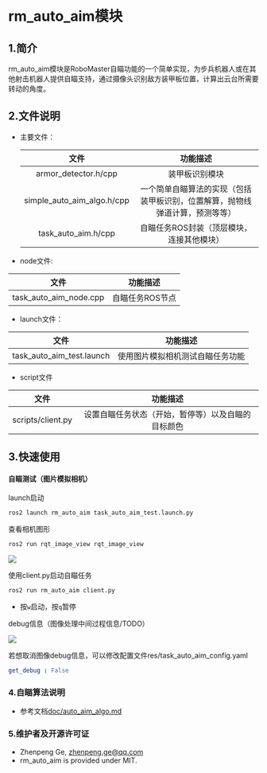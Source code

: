# rm_auto_aim模块

## 1.简介

rm_auto_aim模块是RoboMaster自瞄功能的一个简单实现，为步兵机器人或在其他射击机器人提供自瞄支持，通过摄像头识别敌方装甲板位置，计算出云台所需要转动的角度。

## 2.文件说明

* 主要文件：

  |            文件            |                           功能描述                           |
  | :------------------------: | :----------------------------------------------------------: |
  |    armor_detector.h/cpp    |                        装甲板识别模块                        |
  | simple_auto_aim_algo.h/cpp | 一个简单自瞄算法的实现（包括装甲板识别，位置解算，抛物线弹道计算，预测等等） |
  |    task_auto_aim.h/cpp     |          自瞄任务ROS封装（顶层模块，连接其他模块）           |

*  node文件:

  |          文件          |    功能描述     |
  | :--------------------: | :-------------: |
  | task_auto_aim_node.cpp | 自瞄任务ROS节点 |

* launch文件：

|           文件            |             功能描述             |
| :-----------------------: | :------------------------------: |
| task_auto_aim_test.launch | 使用图片模拟相机测试自瞄任务功能 |

* script文件

|       文件        |                      功能描述                      |
| :---------------: | :------------------------------------------------: |
| scripts/client.py | 设置自瞄任务状态（开始，暂停等）以及自瞄的目标颜色 |

## 3.快速使用

#### 自瞄测试（图片模拟相机）

launch启动

```bash
ros2 launch rm_auto_aim task_auto_aim_test.launch.py 
```

查看相机图形

```bash
ros2 run rqt_image_view rqt_image_view
```

![](res/test.jpg)

使用client.py启动自瞄任务

```bash
ros2 run rm_auto_aim client.py
```

* 按`w`启动，按`q`暂停

debug信息（图像处理中间过程信息/TODO）

![](doc/imgs/test_result.png)

若想取消图像debug信息，可以修改配置文件res/task_auto_aim_config.yaml

```yaml
get_debug : False
```

### 4.自瞄算法说明

* 参考文档[doc/auto_aim_algo.md](doc/auto_aim_algo.md)

### 5.维护者及开源许可证

- Zhenpeng Ge,  zhenpeng.ge@qq.com
- rm_auto_aim is provided under MIT.
